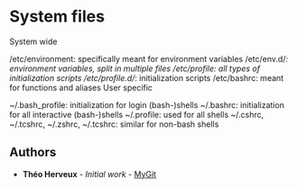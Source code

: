 # System files 

System wide

/etc/environment: specifically meant for environment variables
/etc/env.d/*: environment variables, split in multiple files
/etc/profile: all types of initialization scripts
/etc/profile.d/*: initialization scripts
/etc/bashrc: meant for functions and aliases
User specific

~/.bash_profile: initialization for login (bash-)shells
~/.bashrc: initialization for all interactive (bash-)shells
~/.profile: used for all shells
~/.cshrc, ~/.tcshrc, ~/.zshrc, ~/.tcshrc: similar for non-bash shells

## Authors

* **Théo Herveux** - *Initial work* - [MyGit](https://github.com/Hurobaki)
